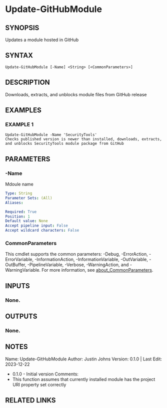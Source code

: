 # Update-GitHubModule

## SYNOPSIS
Updates a module hosted in GitHub

## SYNTAX

```
Update-GitHubModule [-Name] <String> [<CommonParameters>]
```

## DESCRIPTION
Downloads, extracts, and unblocks module files from GitHub release

## EXAMPLES

### EXAMPLE 1
```
Update-GitHubModule -Name 'SecurityTools'
Checks published version is newer than installed, downloads, extracts, and unblocks SecurityTools module package from GitHub
```

## PARAMETERS

### -Name
Mdoule name

```yaml
Type: String
Parameter Sets: (All)
Aliases:

Required: True
Position: 1
Default value: None
Accept pipeline input: False
Accept wildcard characters: False
```

### CommonParameters
This cmdlet supports the common parameters: -Debug, -ErrorAction, -ErrorVariable, -InformationAction, -InformationVariable, -OutVariable, -OutBuffer, -PipelineVariable, -Verbose, -WarningAction, and -WarningVariable. For more information, see [about_CommonParameters](http://go.microsoft.com/fwlink/?LinkID=113216).

## INPUTS

### None.
## OUTPUTS

### None.
## NOTES
Name:     Update-GitHubModule
Author:   Justin Johns
Version:  0.1.0 | Last Edit: 2023-12-22
- 0.1.0 - Initial version
Comments:
- This function assumes that currently installed module has the project URI property set correctly

## RELATED LINKS
